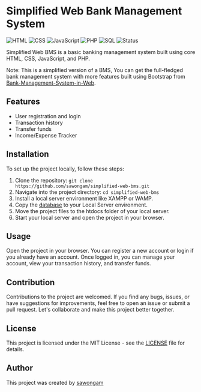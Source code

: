 # Simplified Web Bank Management System
![HTML](https://img.shields.io/badge/HTML-orange.svg)
![CSS](https://img.shields.io/badge/CSS-blue.svg)
![JavaScript](https://img.shields.io/badge/JavaScript-yellow.svg)
![PHP](https://img.shields.io/badge/PHP-purple.svg)
![SQL](https://img.shields.io/badge/SQL-lightgrey.svg)
![Status](https://img.shields.io/badge/Status-Complete-red.svg)

Simplified Web BMS is a basic banking management system built using core HTML, CSS, JavaScript, and PHP.

Note: This is a simplified version of a BMS, You can get the full-fledged bank management system with more features built using Bootstrap from [Bank-Management-System-in-Web](https://github.com/sawongam/Bank-Management-System-in-Web).

## Features

- User registration and login
- Transaction history
- Transfer funds
- Income/Expense Tracker

## Installation

To set up the project locally, follow these steps:

1. Clone the repository: `git clone https://github.com/sawongam/simplified-web-bms.git`
2. Navigate into the project directory: `cd simplified-web-bms`
3. Install a local server environment like XAMPP or WAMP.
4. Copy the [database](https://github.com/sawongam/Simplified-Web-BMS/blob/main/database/bms.sql) to your Local Server environment.
5. Move the project files to the htdocs folder of your local server.
6. Start your local server and open the project in your browser.

## Usage

Open the project in your browser. You can register a new account or login if you already have an account. Once logged in, you can manage your account, view your transaction history, and transfer funds.

## Contribution

Contributions to the project are welcomed.
If you find any bugs, issues, or have suggestions for improvements, feel free to open an issue or submit a pull request. Let's collaborate and make this project better together.

## License

This project is licensed under the MIT License - see the [LICENSE](LICENSE) file for details.

## Author

This project was created by [sawongam](https://github.com/sawongam)
